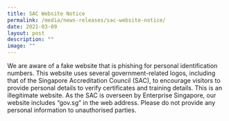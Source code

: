 ```yaml
---
title: SAC Website Notice
permalink: /media/news-releases/sac-website-notice/
date: 2021-03-09
layout: post
description: ""
image: ""
---
```

We are aware of a fake website that is phishing for personal identification numbers. This website uses several government-related logos, including that of the Singapore Accreditation Council (SAC), to encourage visitors to provide personal details to verify certificates and training details. This is an illegitimate website. As the SAC is overseen by Enterprise Singapore, our website includes “gov.sg” in the web address. Please do not provide any personal information to unauthorised parties.